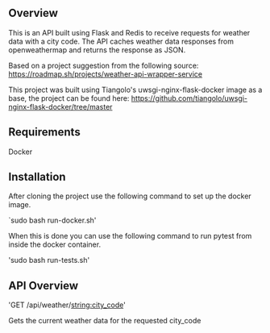 ## Overview ##

This is an API built using Flask and Redis to receive requests for weather data with a city code. The API caches weather data responses from openweathermap and returns the response as JSON.

Based on a project suggestion from the following source: https://roadmap.sh/projects/weather-api-wrapper-service

This project was built using Tiangolo's uwsgi-nginx-flask-docker image as a base, the project can be found here: https://github.com/tiangolo/uwsgi-nginx-flask-docker/tree/master

## Requirements ##

Docker

## Installation ##

After cloning the project use the following command to set up the docker image.

`sudo bash run-docker.sh'

When this is done you can use the following command to run pytest from inside the docker container.

'sudo bash run-tests.sh'

## API Overview ##

'GET /api/weather/<string:city_code>'

Gets the current weather data for the requested city_code